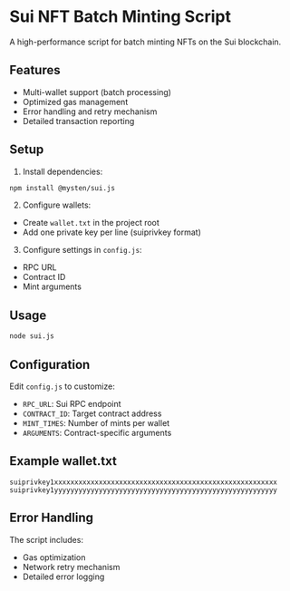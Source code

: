 # Sui NFT Batch Minting Script

A high-performance script for batch minting NFTs on the Sui blockchain.

## Features

- Multi-wallet support (batch processing)
- Optimized gas management
- Error handling and retry mechanism
- Detailed transaction reporting

## Setup

1. Install dependencies:
```bash
npm install @mysten/sui.js
```

2. Configure wallets:
- Create `wallet.txt` in the project root
- Add one private key per line (suiprivkey format)

3. Configure settings in `config.js`:
- RPC URL
- Contract ID
- Mint arguments

## Usage

```bash
node sui.js
```

## Configuration

Edit `config.js` to customize:
- `RPC_URL`: Sui RPC endpoint
- `CONTRACT_ID`: Target contract address
- `MINT_TIMES`: Number of mints per wallet
- `ARGUMENTS`: Contract-specific arguments

## Example wallet.txt
```
suiprivkey1xxxxxxxxxxxxxxxxxxxxxxxxxxxxxxxxxxxxxxxxxxxxxxxxxxxxxxx
suiprivkey1yyyyyyyyyyyyyyyyyyyyyyyyyyyyyyyyyyyyyyyyyyyyyyyyyyyyyyy
```

## Error Handling

The script includes:
- Gas optimization
- Network retry mechanism
- Detailed error logging

